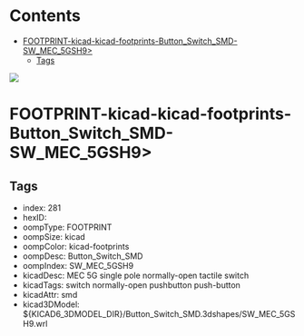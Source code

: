 



Contents
========

* [FOOTPRINT-kicad-kicad-footprints-Button_Switch_SMD-SW_MEC_5GSH9>](#footprint-kicad-kicad-footprints-button_switch_smd-sw_mec_5gsh9)
	* [Tags](#tags)
  
![][im]
# FOOTPRINT-kicad-kicad-footprints-Button_Switch_SMD-SW_MEC_5GSH9>

## Tags

- index: 281
- hexID: 
- oompType: FOOTPRINT
- oompSize: kicad
- oompColor: kicad-footprints
- oompDesc: Button_Switch_SMD
- oompIndex: SW_MEC_5GSH9
- kicadDesc: MEC 5G single pole normally-open tactile switch
- kicadTags: switch normally-open pushbutton push-button
- kicadAttr: smd
- kicad3DModel: ${KICAD6_3DMODEL_DIR}/Button_Switch_SMD.3dshapes/SW_MEC_5GSH9.wrl



[im]: image.png
